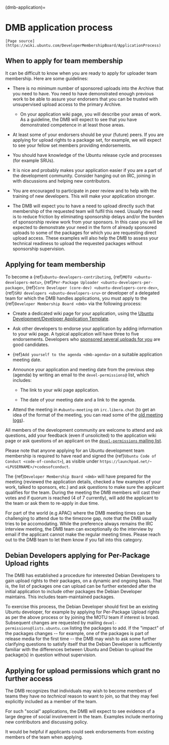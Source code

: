 (dmb-application)=
# DMB application process

```{note}
[Page source](https://wiki.ubuntu.com/DeveloperMembershipBoard/ApplicationProcess)
```


## When to apply for team membership

It can be difficult to know when you are ready to apply for uploader team
membership. Here are some guidelines:

* There is no minimum number of sponsored uploads into the Archive that you need
  to have. You need to have demonstrated enough previous work to be able to
  assure your endorsers that you can be trusted with unsupervised upload access
  to the primary Archive.  

  * On your application wiki page, you will describe your areas of work. As a
    guideline, the DMB will expect to see that you have demonstrated competence
    in at least those areas.  

* At least some of your endorsers should be your (future) peers. If you are
  applying for upload rights to a package set, for example, we will expect to
  see your fellow set members providing endorsements.

* You should have knowledge of the Ubuntu release cycle and processes (for
  example SRUs).

* It is nice and probably makes your application easier if you are a part of the
  development community. Consider hanging out on IRC, joining in with
  discussions and helping new contributors.  

* You are encouraged to participate in peer review and to help with the
  training of new developers. This will make your application stronger.

* The DMB will expect you to have a need to upload directly such that membership
  of the requested team will fulfil this need. Usually the need is to reduce
  friction by eliminating sponsorship delays and/or the burden of sponsorship
  review work from your sponsors. In this case you will be expected to
  demonstrate your need in the form of already sponsored uploads to some of the
  packages for which you are requesting direct upload access. These examples
  will also help the DMB to assess your technical readiness to upload the
  requested packages without sponsorship supervision.


## Applying for team membership


To become a {ref}`ubuntu-developers-contributing`,
{ref}`MOTU <ubuntu-developers-motu>`,
{ref}`Per-Package Uploader <ubuntu-developers-per-package>`,
{ref}`Core Developer (core-dev) <ubuntu-developers-core-dev>`,
{ref}`SRU developers <ubuntu-developers-sru>` or
developer of a delegated team for which the DMB handles applications, you must
apply to the {ref}`Developer Membership Board <dmb>` via the following process:

* Create a dedicated wiki page for your application, using the
  [Ubuntu Development/Developer Application Template](https://wiki.ubuntu.com/UbuntuDevelopment/DeveloperApplicationTemplate).  

* Ask other developers to endorse your application by adding information to your
  wiki page. A typical application will have three to five endorsements.
  Developers who [sponsored several uploads for you](https://udd.debian.org/cgi-bin/ubuntu-sponsorships.cgi)
  are good candidates.  

* {ref}`Add yourself to the agenda <dmb-agenda>` on a suitable application
  meeting date.

* Announce your application and meeting date from the previous step (agenda) by
  writing an email to the `devel-permissions@` list, which includes:  

  * The link to your wiki page application.  

  * The date of your meeting date and a link to the agenda.  

* Attend the meeting in `#ubuntu-meeting` on `irc.libera.chat` (to get an idea
  of the format of the meeting, you can read some of the
  [old meeting logs](https://wiki.ubuntu.com/DeveloperMembershipBoard/Logs)).

All members of the development community are welcome to attend and ask
questions, add your feedback (even if unsolicited) to the application wiki page
or ask questions of an applicant on the
[`devel-permissions` mailing list](https://lists.ubuntu.com/mailman/listinfo/devel-permissions).

Please note that anyone applying for an Ubuntu development team membership is
required to have read and signed the {ref}`Ubuntu Code of Conduct <code-of-conduct>`),
as visible under `https://launchpad.net/~<LPUSERNAME>/+codesofconduct`.

The {ref}`Developer Membership Board <dmb>` will have prepared for the meeting
(reviewed the application details, checked a few examples of your work, talked
to sponsors, etc.) and ask questions to make sure the applicant qualifies for
the team. During the meeting the DMB members will cast their votes and if quorum
is reached (4 of 7 currently), will add the applicant to the team or ask them to
re-apply in due time.

For part of the world (e.g APAC) where the DMB meeting times can be challenging
to attend due to the timezone gap, note that the DMB usually tries to be
accomodating. While the preference always remains the IRC interview meeting, the
DMB team can exceptionally do the interview by email if the applicant cannot
make the regular meeting times. Please reach out to the DMB team to let them
know if you fall into this category.


## Debian Developers applying for Per-Package Upload rights

The DMB has established a procedure for interested Debian Developers to gain
upload rights to their packages, on a dynamic and ongoing basis. That is, the
list of packages one can upload can be further extended after the initial
application to include other packages the Debian Developer maintains. This
includes team-maintained packages.

To exercise this process, the Debian Developer should first be an existing
Ubuntu developer, for example by applying for Per-Package Upload rights as per
the above process or by joining the MOTU team if interest is broad. Subsequent
changes are requested by mailing `devel-permissions@lists.ubuntu.com` listing
the packages to add. If the "impact" of the packages changes -- for example, one
of the packages is part of release media for the first time -- the DMB may wish
to ask some further clarifying questions to satisfy itself that the Debian
Developer is sufficiently familiar with the differences between Ubuntu and
Debian to upload the package(s) in question without supervision.


## Applying for upload permissions which grant no further access

The DMB recognizes that individuals may wish to become members of teams they
have no *technical* reason to want to join, so that they may feel explicitly
included as a member of the team.

For such "social" applications, the DMB will expect to see evidence of a large
degree of social involvement in the team. Examples include mentoring new
contributors and discussing policy.

It would be helpful if applicants could seek endorsements from existing members
of the team when applying.

